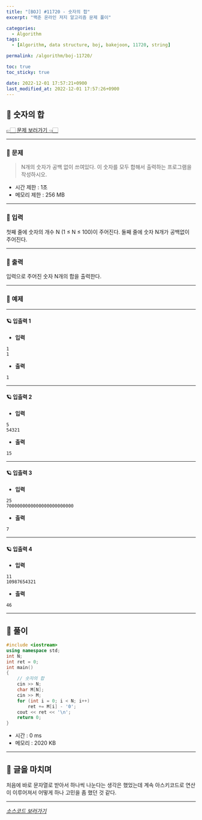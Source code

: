 ```yaml
---
title: "[BOJ] #11720 - 숫자의 합"
excerpt: "백준 온라인 저지 알고리즘 문제 풀이"

categories:
  - Algorithm
tags:
  - [Algorithm, data structure, boj, bakejoon, 11720, string]

permalink: /algorithm/boj-11720/

toc: true
toc_sticky: true

date: 2022-12-01 17:57:21+0900
last_modified_at: 2022-12-01 17:57:26+0900
---
```

 
## 👻 숫자의 합
[👉🏻 문제 보러가기 👈🏻](https://acmicpc.net/problem/11720)

***

### 🌱 문제
> N개의 숫자가 공백 없이 쓰여있다. 이 숫자를 모두 합해서 출력하는 프로그램을 작성하시오.

- 시간 제한 : 1초
- 메모리 제한 : 256 MB

***

### 🌱 입력
첫째 줄에 숫자의 개수 N (1 ≤ N ≤ 100)이 주어진다. 둘째 줄에 숫자 N개가 공백없이 주어진다.

***

### 🌱 출력
입력으로 주어진 숫자 N개의 합을 출력한다.

***

### 🌱 예제

***

#### 🪐 입출력 1
- **입력**   
```
1
1
```

- **출력**   
```
1
```

***

#### 🪐 입출력 2
- **입력**   
```
5
54321
```

- **출력**   
```
15
```

***

#### 🪐 입출력 3
- **입력**   
```
25
7000000000000000000000000
```

- **출력**   
```
7
```

***

#### 🪐 입출력 4
- **입력**   
```
11
10987654321
```

- **출력**   
```
46
```

***

## 👻 풀이

```c++
#include <iostream>
using namespace std;
int N;
int ret = 0;
int main()
{
    // 숫자의 합
    cin >> N;
    char M[N];
    cin >> M;
    for (int i = 0; i < N; i++)
        ret += M[i] - '0';
    cout << ret << '\n';
    return 0;
}
```

- 시간 : 0 ms
- 메모리 : 2020 KB

***

## 👻 글을 마치며
처음에 바로 문자열로 받아서 하나씩 나눈다는 생각은 했었는데 계속 아스키코드로 연산이 이루어져서 어떻게 하나 고민을 좀 했던 것 같다.

***

_[소스코드 보러가기](https://github.com/choi-dan-di/algorithms/blob/main/BOJ/string/11720.cpp)_